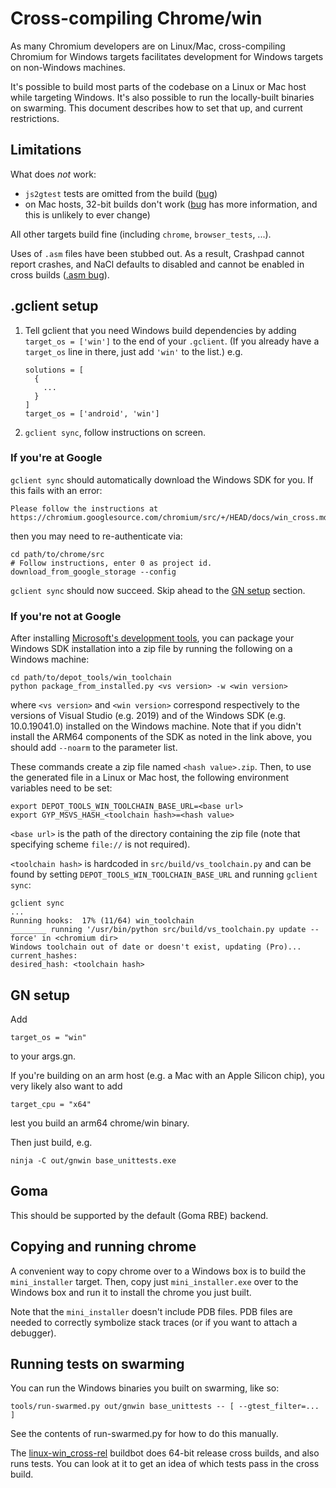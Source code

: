 # Cross-compiling Chrome/win

As many Chromium developers are on Linux/Mac, cross-compiling Chromium for
Windows targets facilitates development for Windows targets on non-Windows
machines.

It's possible to build most parts of the codebase on a Linux or Mac host while
targeting Windows.  It's also possible to run the locally-built binaries on
swarming.  This document describes how to set that up, and current restrictions.

## Limitations

What does *not* work:

* `js2gtest` tests are omitted from the build ([bug](https://crbug.com/1010561))
* on Mac hosts, 32-bit builds don't work ([bug](https://crbug.com/794838) has
  more information, and this is unlikely to ever change)

All other targets build fine (including `chrome`, `browser_tests`, ...).

Uses of `.asm` files have been stubbed out.  As a result, Crashpad cannot
report crashes, and NaCl defaults to disabled and cannot be enabled in cross
builds ([.asm bug](https://crbug.com/762167)).

## .gclient setup

1. Tell gclient that you need Windows build dependencies by adding
   `target_os = ['win']` to the end of your `.gclient`.  (If you already
   have a `target_os` line in there, just add `'win'` to the list.) e.g.

       solutions = [
         {
           ...
         }
       ]
       target_os = ['android', 'win']

1. `gclient sync`, follow instructions on screen.

### If you're at Google

`gclient sync` should automatically download the Windows SDK for you. If this
fails with an error:

    Please follow the instructions at
    https://chromium.googlesource.com/chromium/src/+/HEAD/docs/win_cross.md

then you may need to re-authenticate via:

    cd path/to/chrome/src
    # Follow instructions, enter 0 as project id.
    download_from_google_storage --config

`gclient sync` should now succeed. Skip ahead to the [GN setup](#gn-setup)
section.

### If you're not at Google

After installing [Microsoft's development tools](windows_build_instructions.md#visual-studio),
you can package your Windows SDK installation into a zip file by running the following on a Windows machine:

    cd path/to/depot_tools/win_toolchain
    python package_from_installed.py <vs version> -w <win version>

where `<vs version>` and `<win version>` correspond respectively to the
versions of Visual Studio (e.g. 2019) and of the Windows SDK (e.g.
10.0.19041.0) installed on the Windows machine. Note that if you didn't
install the ARM64 components of the SDK as noted in the link above, you
should add `--noarm` to the parameter list.

These commands create a zip file named `<hash value>.zip`. Then, to use the
generated file in a Linux or Mac host, the following environment variables
need to be set:

    export DEPOT_TOOLS_WIN_TOOLCHAIN_BASE_URL=<base url>
    export GYP_MSVS_HASH_<toolchain hash>=<hash value>

`<base url>` is the path of the directory containing the zip file (note that
specifying scheme `file://` is not required).

`<toolchain hash>` is hardcoded in `src/build/vs_toolchain.py` and can be found by
setting `DEPOT_TOOLS_WIN_TOOLCHAIN_BASE_URL` and running `gclient sync`:

    gclient sync
    ...
    Running hooks:  17% (11/64) win_toolchain
    ________ running '/usr/bin/python src/build/vs_toolchain.py update --force' in <chromium dir>
    Windows toolchain out of date or doesn't exist, updating (Pro)...
    current_hashes:
    desired_hash: <toolchain hash>

## GN setup

Add

    target_os = "win"

to your args.gn.

If you're building on an arm host (e.g. a Mac with an Apple Silicon chip),
you very likely also want to add

    target_cpu = "x64"

lest you build an arm64 chrome/win binary.

Then just build, e.g.

    ninja -C out/gnwin base_unittests.exe

## Goma

This should be supported by the default (Goma RBE) backend.

## Copying and running chrome

A convenient way to copy chrome over to a Windows box is to build the
`mini_installer` target.  Then, copy just `mini_installer.exe` over
to the Windows box and run it to install the chrome you just built.

Note that the `mini_installer` doesn't include PDB files. PDB files are needed
to correctly symbolize stack traces (or if you want to attach a debugger).

## Running tests on swarming

You can run the Windows binaries you built on swarming, like so:

    tools/run-swarmed.py out/gnwin base_unittests -- [ --gtest_filter=... ]

See the contents of run-swarmed.py for how to do this manually.

The
[linux-win_cross-rel](https://ci.chromium.org/p/chromium/builders/ci/linux-win_cross-rel)
buildbot does 64-bit release cross builds, and also runs tests. You can look at
it to get an idea of which tests pass in the cross build.
